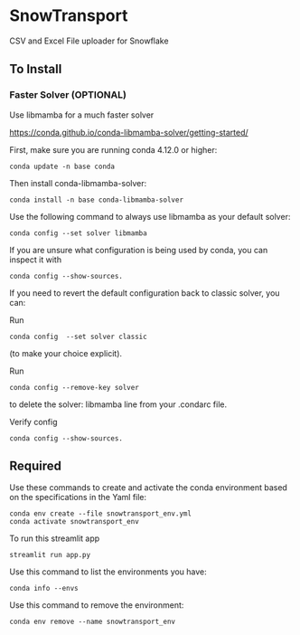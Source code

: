 # SnowTransport

CSV and Excel File uploader for Snowflake

## To Install

### Faster Solver (OPTIONAL) 
Use libmamba for a much faster solver

https://conda.github.io/conda-libmamba-solver/getting-started/

First, make sure you are running conda 4.12.0 or higher:
```
conda update -n base conda
```

Then install conda-libmamba-solver:
```
conda install -n base conda-libmamba-solver
```

Use the following command to always use libmamba as your default solver:

```
conda config --set solver libmamba
```
If you are unsure what configuration is being used by conda, you can inspect it with 
```
conda config --show-sources.
```


If you need to revert the default configuration back to classic solver, you can:

Run 
```
conda config  --set solver classic
```
(to make your choice explicit).

Run 
```
conda config --remove-key solver 
```
to delete the solver: libmamba line from your .condarc file.


Verify config
```
conda config --show-sources.
```


## Required

Use these commands to create and activate the conda environment based on the specifications in the Yaml file:
```
conda env create --file snowtransport_env.yml
conda activate snowtransport_env
```
To run this streamlit app
```
streamlit run app.py
```
Use this command to list the environments you have:
```
conda info --envs
```

Use this command to remove the environment:
```
conda env remove --name snowtransport_env
```
